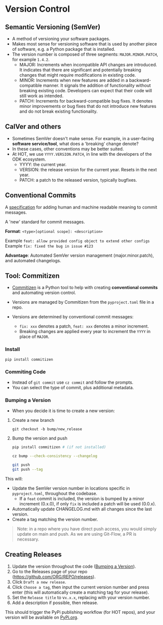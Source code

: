 # Version Control

## Semantic Versioning (SemVer)

- A method of versioning your software packages.
- Makes most sense for versioning software that is used by another piece
  of software, e.g. a Python package that is installed.
- The version number is composed of three segments: `MAJOR.MINOR.PATCH`,
  for example `1.4.2`.
  - MAJOR: Increments when incompatible API changes are introduced.
    It indicates that there are significant and potentially breaking
    changes that might require modifications in existing code.
  - MINOR: Increments when new features are added in a backward-compatible manner.
    It signals the addition of functionality without breaking existing code.
    Developers can expect that their code will still work as intended.
  - PATCH: Increments for backward-compatible bug fixes.
    It denotes minor improvements or bug fixes that do not introduce new
    features and do not break existing functionality.

## CalVer and others

- Sometimes SemVer doesn't make sense. For example, in a user-facing
  **software service/tool**, what does a 'breaking' change denote?
- In these cases, other conventions may be better suited.
- At HOT, we use `YYYY.VERSION.PATCH`, in line with the developers of the ODK ecosystem.
  - YYYY: the current year.
  - VERSION: the release version for the current year. Resets in the next year.
  - PATCH: a patch to the released version, typically bugfixes.

## Conventional Commits

A [specification](https://www.conventionalcommits.org/en/v1.0.0/)
for adding human and machine readable meaning to commit messages.

A 'new' standard for commit messages.

**Format**: `<type>[optional scope]: <description>`

Example `feat: allow provided config object to extend other configs`
Example `fix: fixed the bug in issue #123`

**Advantage**: Automated SemVer version management (major.minor.patch),
and automated changelogs.

## Tool: Commitizen

- [Commitizen](https://commitizen-tools.github.io/commitizen) is a
  Python tool to help with creating **conventional commits** and
  automating version control.

- Versions are managed by Commitizen from the `pyproject.toml` file in a
  repo.

- Versions are determined by conventional commit messages:
  - `fix: xxx` denotes a patch, `feat: xxx` denotes a minor increment.
  - Breaking changes are applied every year to increment the `YYYY` in
    place of `MAJOR`.

### Install

`pip install commitizen`

### Commiting Code

- Instead of `git commit` use `cz commit` and follow the prompts.
- You can select the type of commit, plus additional metadata.

### Bumping a Version

- When you decide it is time to create a new version:

1. Create a new branch

   `git checkout -b bump/new_release`

2. Bump the version and push

   ```bash
   pip install commitizen # (if not installed)

   cz bump --check-consistency --changelog

   git push
   git push --tag
   ```

This will:

- Update the SemVer version number in locations specific in `pyproject.toml`,
  throughout the codebase.
  - If a `feat` commit is included, the version is bumped by a minor
    increment (0.x.0), if only `fix` is included a patch will be used
    (0.0.x).
- Automatically update CHANGELOG.md with all changes since the last version.
- Create a tag matching the version number.

> Note: in a repo where you have direct push access, you would simply
> update on main and push. As we are using Git-Flow, a PR is necessary.

## Creating Releases

1. Update the version throughout the code ([Bumping a Version](#bumping-a-version)).
2. Go to the Releases page of your repo
   (<https://github.com/ORG/REPO/releases>).
3. Click `Draft a new release`.
4. Click `Choose a tag`, then input the current version number and press
   enter (this will automatically create a matching tag for your release).
5. Set the `Release title` to v`x.x.x`, replacing with your version number.
6. Add a description if possible, then release.

This should trigger the PyPi publishing workflow (for HOT repos), and
your version will be available on [PyPi.org](https://www.pypi.org).
